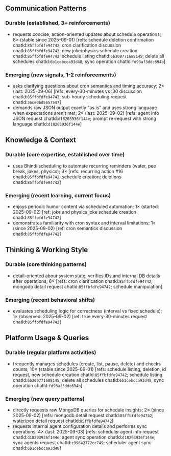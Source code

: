## Communication Patterns
### Durable (established, 3+ reinforcements)
- requests concise, action-oriented updates about schedule operations; 8× (stable since 2025-09-01) [refs: schedule deletion confirmation chatId:`85ffbfdfe94742`; cron clarification discussion chatId:`85ffbfdfe94742`; new joke/physics schedule creation chatId:`85ffbfdfe94742`; schedule listing chatId:`6b369771688145`; delete all schedules chatId:`6b1cebcca93d48`; sync operation chatId:`fd93af3ddc694b`]

### Emerging (new signals, 1-2 reinforcements)
- asks clarifying questions about cron semantics and timing accuracy; 2× (last: 2025-09-06) [refs: every-30-minutes vs :30 discussion chatId:`85ffbfdfe94742`; sub-hourly scheduling request chatId:`36ce0bd5657547`]
- demands raw JSON output exactly "as is" and uses strong language when expectations aren't met; 2× (last: 2025-09-02) [refs: agent info JSON request chatId:`d18203936f144e`; prompt re-request with strong language chatId:`d18203936f144e`]

## Knowledge & Context
### Durable (core expertise, established over time)
- uses Bhindi scheduling to automate recurring reminders (water, pee break, jokes, physics); 3× [refs: recurring action #16 chatId:`85ffbfdfe94742`; schedule creation; deletions chatId:`85ffbfdfe94742`]

### Emerging (recent learning, current focus)
- enjoys periodic humor content via scheduled automation; 1× (started: 2025-09-02) [ref: joke and physics joke schedule creation chatId:`85ffbfdfe94742`]
- demonstrates familiarity with cron syntax and interval limitations; 1× (since 2025-09-02) [ref: cron semantics discussion chatId:`85ffbfdfe94742`]

## Thinking & Working Style
### Durable (core thinking patterns)
- detail-oriented about system state; verifies IDs and internal DB details after operations; 6× [refs: cron clarification chatId:`85ffbfdfe94742`; mongodb detail request chatId:`85ffbfdfe94742`; schedule manipulation]

### Emerging (recent behavioral shifts)
- evaluates scheduling logic for correctness (interval vs fixed schedule); 1× (observed: 2025-09-02) [ref: true every-30-minutes request chatId:`85ffbfdfe94742`]

## Platform Usage & Queries
### Durable (regular platform activities)
- frequently manages schedules (create, list, pause, delete) and checks counts; 10× (stable since 2025-09-01) [refs: schedule listing, deletion, id request, new schedule creation chatId:`85ffbfdfe94742`; schedule listing chatId:`6b369771688145`; delete all schedules chatId:`6b1cebcca93d48`; sync operation chatId:`fd93af3ddc694b`]

### Emerging (new query patterns)
- directly requests raw MongoDB queries for schedule insights; 2× (since 2025-09-02) [refs: mongodb detail request chatId:`85ffbfdfe94742`; water/pee detail request chatId:`85ffbfdfe94742`]
- requests internal agent configuration details and performs sync operations; 4× (last: 2025-09-03) [refs: scheduler agent info request chatId:`d18203936f144e`; agent sync operation chatId:`d18203936f144e`; sync agents request chatId:`c99642772cc749`; scheduler agent sync chatId:`6b1cebcca93d48`]